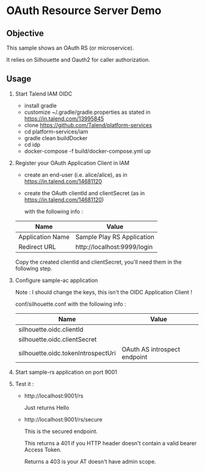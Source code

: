 OAuth Resource Server Demo
=======================================================

## Objective


This sample shows an OAuth RS (or microservice).

It relies on Silhouette and Oauth2 for caller authorization.

## Usage

1. Start Talend IAM OIDC 

   * install gradle
   * customize ~/.gradle/gradle.properties as stated in https://in.talend.com/13995845
   * clone https://github.com/Talend/platform-services
   * cd platform-services/iam
   * gradle clean buildDocker
   * cd idp
   * docker-compose -f build/docker-compose.yml up
   
1. Register your OAuth Application Client in IAM

   * create an end-user (i.e. alice/alice), as in https://in.talend.com/14681120
   * create the OAuth clientId and clientSecret (as in https://in.talend.com/14681120)
   
     with the following info :
     
   | Name             | Value                       |
   | ---------------- | --------------------------- |
   | Application Name | Sample Play RS Application  |
   | Redirect URL     | http://localhost:9999/login |
   
   Copy the created clientId and clientSecret, you'll need them in the following step.
   
1. Configure sample-ac application

   Note : I should change the keys, this isn't the OIDC Application Client !

   
     conf/silhouette.conf with the following info :
     
   | Name             | Value                       |
   | ---------------- | --------------------------- |
   | silhouette.oidc.clientId | <value returned by previous step>     |
   | silhouette.oidc.clientSecret | <value returned by previous step>     |
   | silhouette.oidc.tokenIntrospectUri | OAuth AS introspect endpoint     |
      
1. Start sample-rs application on port 9001
1. Test it :
   
   * http://localhost:9001/rs
   
     Just returns Hello
     
   * http://localhost:9001/rs/secure
   
     This is the secured endpoint.
     
     This returns a 401 if you HTTP header doesn't contain a valid bearer Access Token.
     
     Returns a 403 is your AT doesn't have admin scope.
